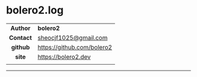 # bolero2.log



|||
|:----:|:----|
|**Author**|**bolero2**|
|**Contact**|sheocjf1025@gmail.com|
|**github**|https://github.com/bolero2|
|**site**|https://bolero2.dev|
|||

-----